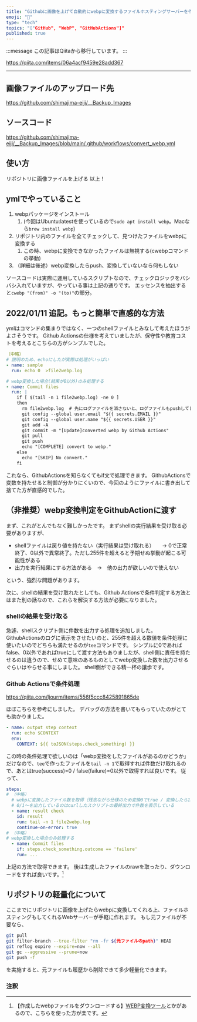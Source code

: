 ```yaml
---
title: "Githubに画像を上げて自動的にwebpに変換するファイルホスティングサーバーを作る"
emoji: "📝"
type: "tech"
topics: "["GitHub", "WebP", "GitHubActions"]"
published: true
---
```


:::message
この記事はQiitaから移行しています。
:::

https://qiita.com/items/06a4acf9459e28add367

---

## 画像ファイルのアップロード先
https://github.com/shimajima-eiji/__Backup_Images

## ソースコード
https://github.com/shimajima-eiji/__Backup_Images/blob/main/.github/workflows/convert_webp.yml

## 使い方
リポジトリに画像ファイルを上げる
以上！

## ymlでやっていること
1. webpパッケージをインストール
    1. (今回はUbuntu:latestを使っているので`sudo apt install webp`。Macなら`brew install webp`)
1. リポジトリ内のファイルを全てチェックして、見つけたファイルをwebpに変換する
    1. この時、webpに変換できなかったファイルは無視する(cwebpコマンドの挙動)
1. （詳細は後述）webp変換したらpush、変換していないなら何もしない

ソースコードは実際に運用しているスクリプトなので、チェックロジックをバシバシ入れていますが、やっている事は上記の通りです。
エッセンスを抽出すると`cwebp "(from)" -o "(to)"`の部分。

## 2022/01/11 追記。もっと簡単で直感的な方法
ymlはコマンドの集まりではなく、一つのshellファイルとみなして考えたほうがよさそうです。
Github Actionsの仕様を考えていましたが、保守性や教育コストを考えるとこちらの方がシンプルでした。

``` .yml
（中略）
# 説明のため、echoにしたが実際は処理がいっぱい
- name: sample
  run: echo 0  >file2webp.log

# webp変換した場合(結果が0以外)のみ処理する
- name: Commit files
  run: |
    if [ $(tail -n 1 file2webp.log) -ne 0 ]
    then
      rm file2webp.log  # 先にログファイルを消さないと、ログファイルもpushしてしまう
      git config --global user.email "${{ secrets.EMAIL }}"
      git config --global user.name "${{ secrets.USER ​}}"
      ​git add -A
      ​git commit -m "[Update]converted webp by Github Actions"
      ​git pull
      ​git push
      ​echo "[COMPLETE] convert to webp."
    ​else
      ​echo "[SKIP] No convert."
    ​fi
```

これなら、GithubActionsを知らなくてもif文で処理できます。
GithubActionsで変数を持たせると制御が分かりにくいので、今回のようにファイルに書き出して捨てた方が直感的でした。

## （非推奨）webp変換判定をGithubActionに渡す
まず、これがとんでもなく難しかったです。
まずshellの実行結果を受け取る必要がありますが、

- shellファイルは戻り値を持たない（実行結果は受け取れる）　　→ 0で正常終了、0以外で異常終了。ただし255件を超えると予期せぬ挙動が起こる可能性がある
- 出力を実行結果にする方法がある　→　他の出力が欲しいので使えない

という、強烈な問題があります。

次に、shellの結果を受け取れたとしても、Github Actionsで条件判定する方法とはまた別の話なので、これらを解決する方法が必要になりました。

### shellの結果を受け取る
急遽、shellスクリプト側に件数を出力する処理を追加しました。
GithubActionsのログに表示をさせたいのと、255件を超える数値を条件処理に使いたいのでどちらも満たせるのが`tee`コマンドです。
シンプルに0であればfalse、0以外であればtrueにして渡す方法もありましたが、shell側に責任を持たせるのは違うので、せめて意味のあるものとしてwebp変換した数を出力させるぐらいはやらせる事にしました。
shell側ができる精一杯の譲歩です。

### Github Actionsで条件処理
https://qiita.com/ljourm/items/556f5ccc8425891865de

ほぼこちらを参考にしました。
デバッグの方法を書いてもらっていたのがとても助かりました。

``` debug.yml
- name: output step context
  run: echo $CONTEXT
  env:
    CONTEXT: ${{ toJSON(steps.check_something) }}
```

この時の条件処理で欲しいのは「webp変換をしたファイルがあるのかどうか」だけなので、`tee`で作ったファイルを`tail -n 1`で取得すれば件数だけ取れるので、あとはtrue(success)=0 / false(failure)=0以外で取得すれば良いです。
従って、

``` convert_webp.yml
steps:
# （中略）
  # webpに変換したファイル数を取得（残念ながら仕様のため変換0でtrue / 変換したら1以上になりfalse)
  # 0/1〜を出力しているのはcurlしたスクリプトの最終出力で件数を表示している
  - name: result check
    id: result
    run: tail -n 1 file2webp.log
    continue-on-error: true
# （中略）
# webp変換した場合のみ処理する
  - name: Commit files
    if: steps.check_something.outcome == 'failure'
    run: ...
```

上記の方法で取得できます。
後は生成したファイルのrawを取ったり、ダウンロードをすれば良いです。[^1]
[^1]: 【作成したwebpファイルをダウンロードする】[WEBP変換ツール](https://lab.syncer.jp/Tool/Webp-Converter)とかがあるので、こちらを使った方が楽です。

## リポジトリの軽量化について
ここまでにリポジトリに画像を上げたらwebpに変換してくれる上、ファイルホスティングもしてくれるWebサーバーが手軽に作れます。
もし元ファイルが不要なら、

``` sh
git pull
git filter-branch --tree-filter "rm -fr ${元ファイルのpath}" HEAD
git reflog expire --expire=now --all
git gc --aggressive --prune=now
git push -f
```

を実施すると、元ファイルも履歴から削除できて多少軽量化できます。

### 注釈

